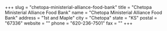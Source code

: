 +++
slug = "chetopa-ministerial-alliance-food-bank"
title = "Chetopa Ministerial Alliance Food Bank"
name = "Chetopa Ministerial Alliance Food Bank"
address = "1st and Maple"
city = "Chetopa"
state = "KS"
postal = "67336"
website = ""
phone = "620-236-7501"
fax = ""
+++
